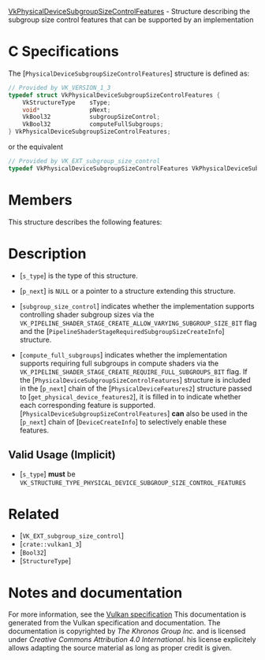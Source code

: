 [VkPhysicalDeviceSubgroupSizeControlFeatures](https://www.khronos.org/registry/vulkan/specs/1.3-extensions/man/html/VkPhysicalDeviceSubgroupSizeControlFeatures.html) - Structure describing the subgroup size control features that can be supported by an implementation

# C Specifications
The [`PhysicalDeviceSubgroupSizeControlFeatures`] structure is defined
as:
```c
// Provided by VK_VERSION_1_3
typedef struct VkPhysicalDeviceSubgroupSizeControlFeatures {
    VkStructureType    sType;
    void*              pNext;
    VkBool32           subgroupSizeControl;
    VkBool32           computeFullSubgroups;
} VkPhysicalDeviceSubgroupSizeControlFeatures;
```
or the equivalent
```c
// Provided by VK_EXT_subgroup_size_control
typedef VkPhysicalDeviceSubgroupSizeControlFeatures VkPhysicalDeviceSubgroupSizeControlFeaturesEXT;
```

# Members
This structure describes the following features:

# Description
- [`s_type`] is the type of this structure.
- [`p_next`] is `NULL` or a pointer to a structure extending this structure.

- [`subgroup_size_control`] indicates whether the implementation supports controlling shader subgroup sizes via the `VK_PIPELINE_SHADER_STAGE_CREATE_ALLOW_VARYING_SUBGROUP_SIZE_BIT` flag and the [`PipelineShaderStageRequiredSubgroupSizeCreateInfo`] structure.
- [`compute_full_subgroups`] indicates whether the implementation supports requiring full subgroups in compute shaders via the `VK_PIPELINE_SHADER_STAGE_CREATE_REQUIRE_FULL_SUBGROUPS_BIT` flag.
If the [`PhysicalDeviceSubgroupSizeControlFeatures`] structure is included in the [`p_next`] chain of the
[`PhysicalDeviceFeatures2`] structure passed to
[`get_physical_device_features2`], it is filled in to indicate whether each
corresponding feature is supported.
[`PhysicalDeviceSubgroupSizeControlFeatures`] **can**  also be used in the [`p_next`] chain of
[`DeviceCreateInfo`] to selectively enable these features.
## Valid Usage (Implicit)
-  [`s_type`] **must**  be `VK_STRUCTURE_TYPE_PHYSICAL_DEVICE_SUBGROUP_SIZE_CONTROL_FEATURES`

# Related
- [`VK_EXT_subgroup_size_control`]
- [`crate::vulkan1_3`]
- [`Bool32`]
- [`StructureType`]

# Notes and documentation
For more information, see the [Vulkan specification](https://www.khronos.org/registry/vulkan/specs/1.3-extensions/html/vkspec.html)
This documentation is generated from the Vulkan specification and documentation.
The documentation is copyrighted by *The Khronos Group Inc.* and is licensed under *Creative Commons Attribution 4.0 International*.
his license explicitely allows adapting the source material as long as proper credit is given.
        